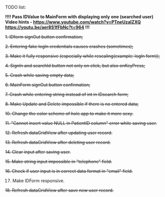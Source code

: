 TODO list:

**!!!! Pass IDValue to MainForm with displaying only one (searched user)
  Video hints - https://www.youtube.com/watch?v=PTneUzaIZXQ
                https://youtu.be/aer8S1fFbNc?t=964 !!!**

~~1. IDform signOut button confirmation;~~

~~2. Entering fake logIn credentials causes crashes (sometimes);~~

~~3. Make it fully responsive (especially while rescaling(example: logIn form));~~

~~4. SignIn and searchId button not only on click, but also onKeyPress;~~

~~5. Crash while saving empty data;~~

~~6. MainForm signOut button confirmation;~~

~~7. Crash while entering string instead of int in IDsearch form;~~

~~8. Make Update and Delete impossible if there is no entered data;~~

~~10. Change the color scheme of hole app to make it more sexy.~~

~~11. "Cannot insert value NULL in PatientID column" error while saving user.~~

~~12. Refresh  dataGridView after updating user record.~~

~~13. Refresh  dataGridView after deleting user record.~~

~~14. Clear input after saving user.~~

~~15. Make string input impossible in "telephone" field.~~

~~16. Check if user input is in correct data format in "email" field.~~

17. Make IDForm responsive.

~~18. Refresh  dataGridView after save new user record.~~
